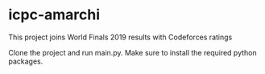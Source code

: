 # icpc-amarchi
This project joins World Finals 2019 results with Codeforces ratings

Clone the project and run main.py. Make sure to install the required python packages.
